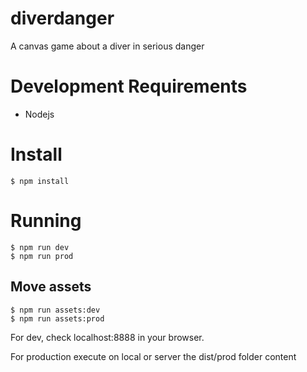 # diverdanger
A canvas game about a diver in serious danger

# Development Requirements

- Nodejs

# Install

```ssh
$ npm install
```

# Running

```ssh
$ npm run dev
$ npm run prod
```

## Move assets

```ssh
$ npm run assets:dev
$ npm run assets:prod
```

For dev, check localhost:8888 in your browser.

For production execute on local or server the dist/prod folder content
